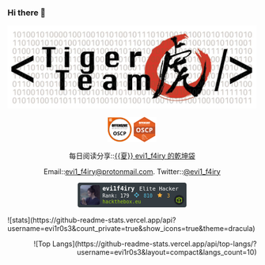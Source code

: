 ### Hi there 👋

<p align="center">
<img src="1500x500.jpeg">
</p>

<p align="center">
<img src="PWK-OSCP-badge.png" width="10%"><img src="1644595125124808271808325719972.png" width="10%">
</p>

<p align="center">
  每日阅读分享::<a href="https://t.me/evi1_f4iry">{{夏}} evi1_f4iry 的乾坤袋</a>
</p>
<p align="center">
  Email::<a href="mailto:evi1_f4iry@protonmail.com">evi1_f4iry@protonmail.com</a>.   Twitter::<a href="https://twitter.com/evi1_f4iry">@evi1_f4iry</a>
</p>

<p align="center">
<img src="454091.png" alt="Hack The Box">
</p>

<p align="left">
![stats](https://github-readme-stats.vercel.app/api?username=evi1r0s3&count_private=true&show_icons=true&theme=dracula)
</p>
<p align="right">
![Top Langs](https://github-readme-stats.vercel.app/api/top-langs/?username=evi1r0s3&layout=compact&langs_count=10)
</p>
